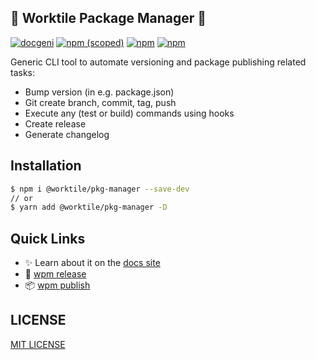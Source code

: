 ## 🚀 Worktile Package Manager 🚀

[![docgeni](https://img.shields.io/badge/docs%20by-docgeni-348fe4)](https://github.com/docgeni/docgeni)
[![npm (scoped)](https://img.shields.io/npm/v/@worktile/pkg-manager?style=flat)](https://www.npmjs.com/package/@worktile/pkg-manager)
[![npm](https://img.shields.io/npm/dm/@worktile/pkg-manager)](https://www.npmjs.com/package/@worktile/pkg-manager)
[![npm](https://img.shields.io/badge/code_style-prettier-ff69b4.svg?style=flat-square
)](https://github.com/prettier/prettier)

Generic CLI tool to automate versioning and package publishing related tasks:

- Bump version (in e.g. package.json)
- Git create branch, commit, tag, push
- Execute any (test or build) commands using hooks
- Create release
- Generate changelog

## Installation

```bash
$ npm i @worktile/pkg-manager --save-dev
// or
$ yarn add @worktile/pkg-manager -D
```

## Quick Links
- ✨ Learn about it on the [docs site](https://worktile.github.io/pkg-manager)
- 🚀 [wpm release](https://worktile.github.io/pkg-manager/release)
- 📦 [wpm publish](https://worktile.github.io/pkg-manager/publish)

## LICENSE

[MIT LICENSE](https://github.com/worktile/pkg-manager/blob/master/LICENSE)
